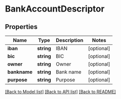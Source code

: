 # BankAccountDescriptor

## Properties
Name | Type | Description | Notes
------------ | ------------- | ------------- | -------------
**iban** | **string** | IBAN | [optional] 
**bic** | **string** | BIC | [optional] 
**owner** | **string** | Owner | [optional] 
**bankname** | **string** | Bank name | [optional] 
**purpose** | **string** | Purpose | [optional] 

[[Back to Model list]](../README.md#documentation-for-models) [[Back to API list]](../README.md#documentation-for-api-endpoints) [[Back to README]](../README.md)


